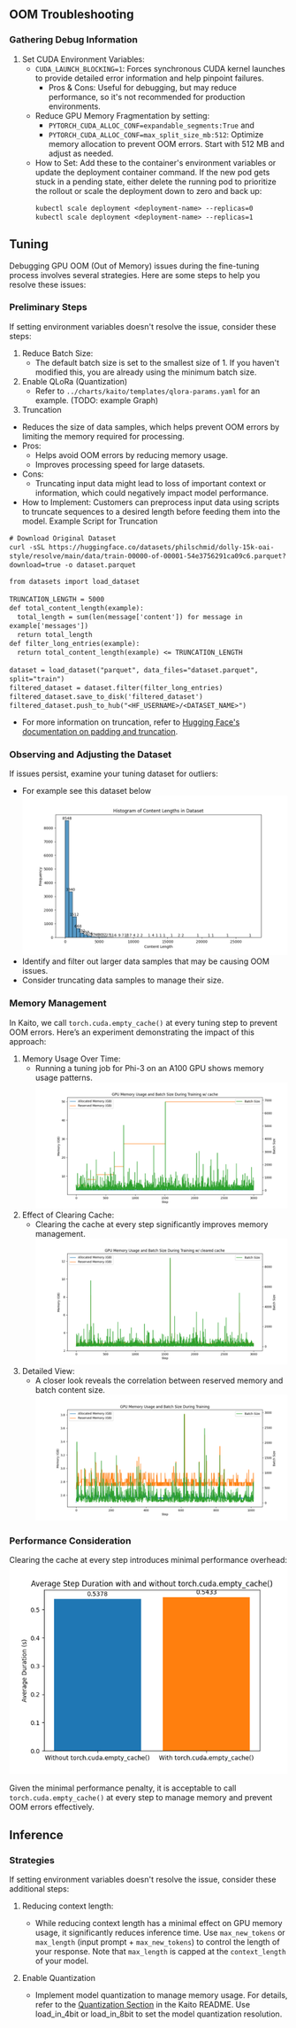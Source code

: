 ## OOM Troubleshooting

### Gathering Debug Information
1. Set CUDA Environment Variables:
   - `CUDA_LAUNCH_BLOCKING=1`: Forces synchronous CUDA kernel launches to provide detailed error information and help pinpoint failures.
      - Pros & Cons: Useful for debugging, but may reduce performance, so it's not recommended for production environments.
   - Reduce GPU Memory Fragmentation by setting:
      - `PYTORCH_CUDA_ALLOC_CONF=expandable_segments:True` and
      - `PYTORCH_CUDA_ALLOC_CONF=max_split_size_mb:512`: Optimize memory allocation to prevent OOM errors. Start with 512 MB and adjust as needed.
   - How to Set: Add these to the container's environment variables or update the deployment container command. If the new pod gets stuck in a pending state, either delete the running pod to prioritize the rollout or scale the deployment down to zero and back up:
      ```
      kubectl scale deployment <deployment-name> --replicas=0
      kubectl scale deployment <deployment-name> --replicas=1
      ```

## Tuning
Debugging GPU OOM (Out of Memory) issues during the fine-tuning process involves several strategies. Here are some steps to help you resolve these issues:



### Preliminary Steps
If setting environment variables doesn't resolve the issue, consider these steps:
1. Reduce Batch Size: 
   - The default batch size is set to the smallest size of 1. If you haven't modified this, you are already using the minimum batch size.
2. Enable QLoRa (Quantization)
   - Refer to `../charts/kaito/templates/qlora-params.yaml` for an example. (TODO: example Graph)
3. Truncation
  - Reduces the size of data samples, which helps prevent OOM errors by limiting the memory required for processing.
  - Pros: 
    - Helps avoid OOM errors by reducing memory usage.
    - Improves processing speed for large datasets.
  - Cons: 
    - Truncating input data might lead to loss of important context or information, which could negatively impact model performance.
  - How to Implement: Customers can preprocess input data using scripts to truncate sequences to a desired length before feeding them into the model.
  Example Script for Truncation
  ```
  # Download Original Dataset
  curl -sSL https://huggingface.co/datasets/philschmid/dolly-15k-oai-style/resolve/main/data/train-00000-of-00001-54e3756291ca09c6.parquet?download=true -o dataset.parquet
  ```

  ```
  from datasets import load_dataset

  TRUNCATION_LENGTH = 5000
  def total_content_length(example):
    total_length = sum(len(message['content']) for message in example['messages'])
    return total_length
  def filter_long_entries(example):
    return total_content_length(example) <= TRUNCATION_LENGTH
  
  dataset = load_dataset("parquet", data_files="dataset.parquet", split="train")
  filtered_dataset = dataset.filter(filter_long_entries)
  filtered_dataset.save_to_disk('filtered_dataset')
  filtered_dataset.push_to_hub("<HF_USERNAME>/<DATASET_NAME>")
  ```
   - For more information on truncation, refer to [Hugging Face's documentation on padding and truncation](https://huggingface.co/docs/transformers/en/pad_truncation).

### Observing and Adjusting the Dataset

If issues persist, examine your tuning dataset for outliers:
- For example see this dataset below ![img.png](dataset_sizes.png)
- Identify and filter out larger data samples that may be causing OOM issues.
- Consider truncating data samples to manage their size.

### Memory Management

In Kaito, we call `torch.cuda.empty_cache()` at every tuning step to prevent OOM errors. Here’s an experiment demonstrating the impact of this approach:

1. Memory Usage Over Time:
   - Running a tuning job for Phi-3 on an A100 GPU shows memory usage patterns. ![mem_usage_no_cache_clear.png](mem_usage_no_cache_clear.png)
2. Effect of Clearing Cache: 
   - Clearing the cache at every step significantly improves memory management. ![mem_usage_cache_clear_1.png](mem_usage_cache_clear_1.png)
3. Detailed View: 
   - A closer look reveals the correlation between reserved memory and batch content size. ![mem_usage_cache_clear_2.png](mem_usage_cache_clear_2.png)

### Performance Consideration 
Clearing the cache at every step introduces minimal performance overhead:
![img_3.png](cache_clearing_performance.png)

Given the minimal performance penalty, it is acceptable to call `torch.cuda.empty_cache()` at every step to manage memory and prevent OOM errors effectively.


## Inference

### Strategies
If setting environment variables doesn't resolve the issue, consider these additional steps:

1. Reducing context length:
   - While reducing context length has a minimal effect on GPU memory usage, it significantly reduces inference time. 
   Use `max_new_tokens` or `max_length` (input prompt + `max_new_tokens`) to control the length of your response. 
   Note that `max_length` is capped at the `context_length` of your model.

2. Enable Quantization 
   - Implement model quantization to manage memory usage. For details, refer to the [Quantization Section](https://github.com/Azure/kaito/blob/main/README.md#modify-to-enable-4-bit-quantization) 
   in the Kaito README. Use load_in_4bit or load_in_8bit to set the model quantization resolution.
